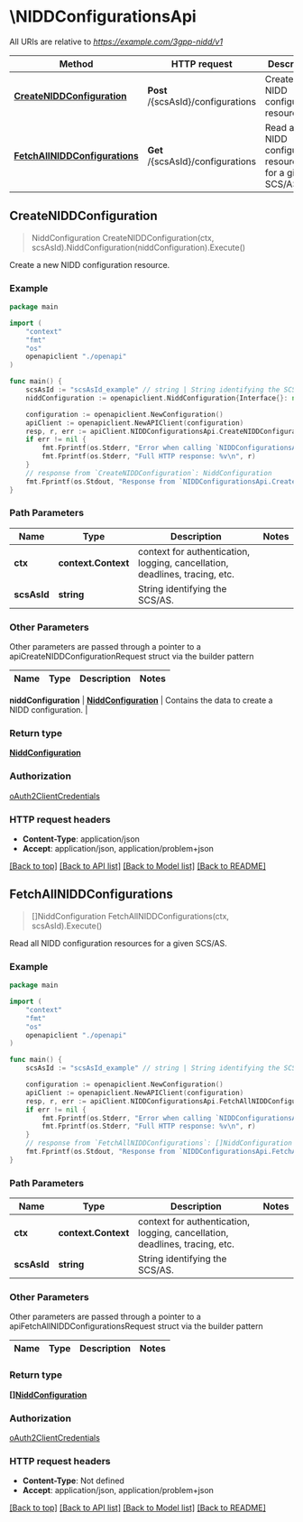 # \NIDDConfigurationsApi

All URIs are relative to *https://example.com/3gpp-nidd/v1*

Method | HTTP request | Description
------------- | ------------- | -------------
[**CreateNIDDConfiguration**](NIDDConfigurationsApi.md#CreateNIDDConfiguration) | **Post** /{scsAsId}/configurations | Create a new NIDD configuration resource.
[**FetchAllNIDDConfigurations**](NIDDConfigurationsApi.md#FetchAllNIDDConfigurations) | **Get** /{scsAsId}/configurations | Read all NIDD configuration resources for a given SCS/AS.



## CreateNIDDConfiguration

> NiddConfiguration CreateNIDDConfiguration(ctx, scsAsId).NiddConfiguration(niddConfiguration).Execute()

Create a new NIDD configuration resource.

### Example

```go
package main

import (
    "context"
    "fmt"
    "os"
    openapiclient "./openapi"
)

func main() {
    scsAsId := "scsAsId_example" // string | String identifying the SCS/AS.
    niddConfiguration := openapiclient.NiddConfiguration{Interface{}: new(interface{})} // NiddConfiguration | Contains the data to create a NIDD configuration.

    configuration := openapiclient.NewConfiguration()
    apiClient := openapiclient.NewAPIClient(configuration)
    resp, r, err := apiClient.NIDDConfigurationsApi.CreateNIDDConfiguration(context.Background(), scsAsId).NiddConfiguration(niddConfiguration).Execute()
    if err != nil {
        fmt.Fprintf(os.Stderr, "Error when calling `NIDDConfigurationsApi.CreateNIDDConfiguration``: %v\n", err)
        fmt.Fprintf(os.Stderr, "Full HTTP response: %v\n", r)
    }
    // response from `CreateNIDDConfiguration`: NiddConfiguration
    fmt.Fprintf(os.Stdout, "Response from `NIDDConfigurationsApi.CreateNIDDConfiguration`: %v\n", resp)
}
```

### Path Parameters


Name | Type | Description  | Notes
------------- | ------------- | ------------- | -------------
**ctx** | **context.Context** | context for authentication, logging, cancellation, deadlines, tracing, etc.
**scsAsId** | **string** | String identifying the SCS/AS. | 

### Other Parameters

Other parameters are passed through a pointer to a apiCreateNIDDConfigurationRequest struct via the builder pattern


Name | Type | Description  | Notes
------------- | ------------- | ------------- | -------------

 **niddConfiguration** | [**NiddConfiguration**](NiddConfiguration.md) | Contains the data to create a NIDD configuration. | 

### Return type

[**NiddConfiguration**](NiddConfiguration.md)

### Authorization

[oAuth2ClientCredentials](../README.md#oAuth2ClientCredentials)

### HTTP request headers

- **Content-Type**: application/json
- **Accept**: application/json, application/problem+json

[[Back to top]](#) [[Back to API list]](../README.md#documentation-for-api-endpoints)
[[Back to Model list]](../README.md#documentation-for-models)
[[Back to README]](../README.md)


## FetchAllNIDDConfigurations

> []NiddConfiguration FetchAllNIDDConfigurations(ctx, scsAsId).Execute()

Read all NIDD configuration resources for a given SCS/AS.

### Example

```go
package main

import (
    "context"
    "fmt"
    "os"
    openapiclient "./openapi"
)

func main() {
    scsAsId := "scsAsId_example" // string | String identifying the SCS/AS.

    configuration := openapiclient.NewConfiguration()
    apiClient := openapiclient.NewAPIClient(configuration)
    resp, r, err := apiClient.NIDDConfigurationsApi.FetchAllNIDDConfigurations(context.Background(), scsAsId).Execute()
    if err != nil {
        fmt.Fprintf(os.Stderr, "Error when calling `NIDDConfigurationsApi.FetchAllNIDDConfigurations``: %v\n", err)
        fmt.Fprintf(os.Stderr, "Full HTTP response: %v\n", r)
    }
    // response from `FetchAllNIDDConfigurations`: []NiddConfiguration
    fmt.Fprintf(os.Stdout, "Response from `NIDDConfigurationsApi.FetchAllNIDDConfigurations`: %v\n", resp)
}
```

### Path Parameters


Name | Type | Description  | Notes
------------- | ------------- | ------------- | -------------
**ctx** | **context.Context** | context for authentication, logging, cancellation, deadlines, tracing, etc.
**scsAsId** | **string** | String identifying the SCS/AS. | 

### Other Parameters

Other parameters are passed through a pointer to a apiFetchAllNIDDConfigurationsRequest struct via the builder pattern


Name | Type | Description  | Notes
------------- | ------------- | ------------- | -------------


### Return type

[**[]NiddConfiguration**](NiddConfiguration.md)

### Authorization

[oAuth2ClientCredentials](../README.md#oAuth2ClientCredentials)

### HTTP request headers

- **Content-Type**: Not defined
- **Accept**: application/json, application/problem+json

[[Back to top]](#) [[Back to API list]](../README.md#documentation-for-api-endpoints)
[[Back to Model list]](../README.md#documentation-for-models)
[[Back to README]](../README.md)

